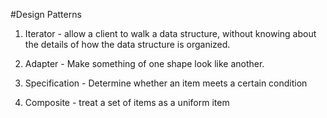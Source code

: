 #Design Patterns

1. Iterator - allow a client to walk a data structure, without knowing about the details of how the data structure is organized.

2. Adapter - Make something of one shape look like another.

3. Specification - Determine whether an item meets a certain condition

4. Composite - treat a set of items as a uniform item
